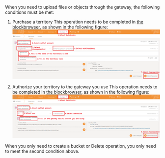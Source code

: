 When you need to upload files or objects through the gateway, the following conditions must be met:
1. Purchase a territory
This operation needs to be completed in [the blockbrowser](https://polkadot.js.org/apps/), as shown in the following figure:
![buy_territory.png](../picture/buy_territory.png)

2. Authorize your territory to the gateway you use
This operation needs to be completed in [the blockbrowser](https://polkadot.js.org/apps/), as shown in the following figure:
![authorize_oss.png](../picture/authorize_oss.png)

When you only need to create a bucket or Delete operation, you only need to meet the second condition above.